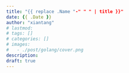 ```yaml
---
title: "{{ replace .Name "-" " " | title }}"
date: {{ .Date }}
author: "xiantang"
# lastmod: 
# tags: []
# categories: []
# images:
#   - ./post/golang/cover.png
description:
draft: true
---
```


